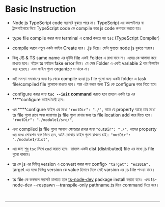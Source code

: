 # Basic Instruction

- Node js TypeScript code সরাসরি বুঝতে পারে না। TypeScript এর কমপাইলার বা ট্রান্সপাইলারে দিয়ে TypeScript code কে compile করে js code রুপান্তর করতে হয়।
- type file compile করার জন্য terminal এ cmd করতে হয় `tsc` (TypeScript Compiler)
- compile করলে নতুন একটা ফাইল Create হবে। .js দিয়ে। সেটা মুলতো node js বুঝতে পারবে।
- কিন্তু JS & TS same name এর দুইটা file একই Folder এ রাখা যাবে না। এদের কে আলাদা করে রাখতে হবে। নইলে ts ফাইলে fake error দিবে। যে সেম Folder এ একই variable 2 বার ডিফাইন করা হয়েছে। এবং ফাইল গুলো organize ও থাকে না।
- এই সমস্যা সমাধানের জন্য ts থেকে compile হওয়া js file গুলো অন্য একটা folder এ task file/compiled file গুলোকে রাখতে হবে। আর এটা করার জন্য TS কে configure করে নিতে হবে।
- configure করার জন্য **`tsc --init` command** করতে হবে তাহলে একটা ts এর \*\*\*\*configure ফাইল তৈরী হবে।
- এর \*\*\*\*configure ফাইল এর মধ্যে `"rootDir": "./",` নামে যে property আছে তার মধ্যে ts file গুলো রাখে অন্য জায়াগায় js file গুলো রাখার জন্য ts file location add করে দিতে হবে। `"rootDir": "./module1/src/",`
- এবং compiled js file গুলো আলাদা ফোল্ডারে রাখার জন্য `"outDir": "./",` নামের property এর মধ্যে লোকশন বলে দিতে হবে, আমি কোথায় ফাইল গুলো রাখতে চাই। `"outDir": "./module1/dist",`
- এর জন্য শুধু `tsc` লিখে `cmd` করতে হবে। তাহলে একটা dist (distributed) file এর মধ্যে js file গুলো থাকবে।
- ts কে js এর বিভিন্ন version এ convert করার জন্য config> `"target": "es2016",` target এর মধ্যে বিভিন্ন version কে value হিসাবে দিলে সেই varsion এর js file পাওয়া যাবে।

- ts file কে কনসলে সরাসরি চালাতে হলে [ts-node-dev](https://www.npmjs.com/package/ts-node-dev) package install করতে হবে। এবং ts-node-dev --respawn --transpile-only pathname.ts দিয়ে command দিতে হবে।

<br>
<hr>
